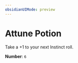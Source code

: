 ```yaml
---
obsidianUIMode: preview
---
```

# Attune Potion

Take a +1 to your next Instinct roll.

**Number**: `6`